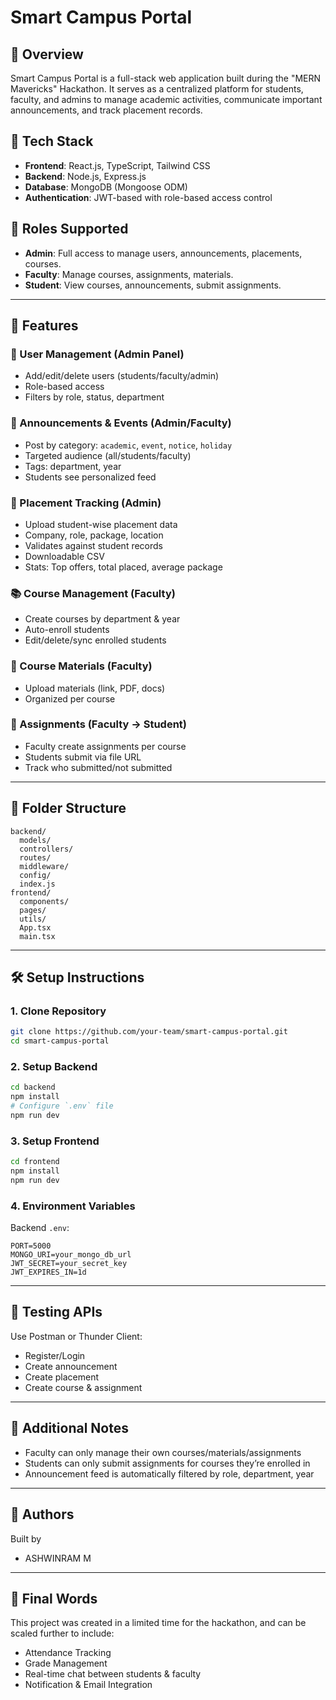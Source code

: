 # Smart Campus Portal 

## 🧠 Overview

Smart Campus Portal is a full-stack web application built during the "MERN Mavericks" Hackathon. It serves as a centralized platform for students, faculty, and admins to manage academic activities, communicate important announcements, and track placement records.

## 🧩 Tech Stack

* **Frontend**: React.js, TypeScript, Tailwind CSS
* **Backend**: Node.js, Express.js
* **Database**: MongoDB (Mongoose ODM)
* **Authentication**: JWT-based with role-based access control

## 🔐 Roles Supported

* **Admin**: Full access to manage users, announcements, placements, courses.
* **Faculty**: Manage courses, assignments, materials.
* **Student**: View courses, announcements, submit assignments.

---

## 🚀 Features

### 👤 User Management (Admin Panel)

* Add/edit/delete users (students/faculty/admin)
* Role-based access
* Filters by role, status, department

### 📢 Announcements & Events (Admin/Faculty)

* Post by category: `academic`, `event`, `notice`, `holiday`
* Targeted audience (all/students/faculty)
* Tags: department, year
* Students see personalized feed

### 🎯 Placement Tracking (Admin)

* Upload student-wise placement data
* Company, role, package, location
* Validates against student records
* Downloadable CSV
* Stats: Top offers, total placed, average package

### 📚 Course Management (Faculty)

* Create courses by department & year
* Auto-enroll students
* Edit/delete/sync enrolled students

### 📁 Course Materials (Faculty)

* Upload materials (link, PDF, docs)
* Organized per course

### 📝 Assignments (Faculty → Student)

* Faculty create assignments per course
* Students submit via file URL
* Track who submitted/not submitted

---

## 📂 Folder Structure

```
backend/
  models/
  controllers/
  routes/
  middleware/
  config/
  index.js
frontend/
  components/
  pages/
  utils/
  App.tsx
  main.tsx
```

---

## 🛠️ Setup Instructions

### 1. Clone Repository

```bash
git clone https://github.com/your-team/smart-campus-portal.git
cd smart-campus-portal
```

### 2. Setup Backend

```bash
cd backend
npm install
# Configure `.env` file
npm run dev
```

### 3. Setup Frontend

```bash
cd frontend
npm install
npm run dev
```

### 4. Environment Variables

Backend `.env`:

```
PORT=5000
MONGO_URI=your_mongo_db_url
JWT_SECRET=your_secret_key
JWT_EXPIRES_IN=1d
```

---

## 🧪 Testing APIs

Use Postman or Thunder Client:

* Register/Login
* Create announcement
* Create placement
* Create course & assignment

---

## 📝 Additional Notes

* Faculty can only manage their own courses/materials/assignments
* Students can only submit assignments for courses they’re enrolled in
* Announcement feed is automatically filtered by role, department, year

---

## 📌 Authors

Built by 

* ASHWINRAM M

---


## 🏁 Final Words

This project was created in a limited time for the hackathon, and can be scaled further to include:

* Attendance Tracking
* Grade Management
* Real-time chat between students & faculty
* Notification & Email Integration
